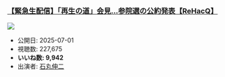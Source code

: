 ### [【緊急生配信】「再生の道」会見…参院選の公約発表【ReHacQ】](https://www.youtube.com/watch?v=wLflSz9GRuM)
[![](https://img.youtube.com/vi/wLflSz9GRuM/sddefault.jpg)](https://www.youtube.com/watch?v=wLflSz9GRuM)
-   公開日: 2025-07-01
-   視聴数: 227,675
-   **いいね数: 9,942**
-   出演者: [石丸伸二](/rehacq_fan/people/石丸伸二 "wikilink")
